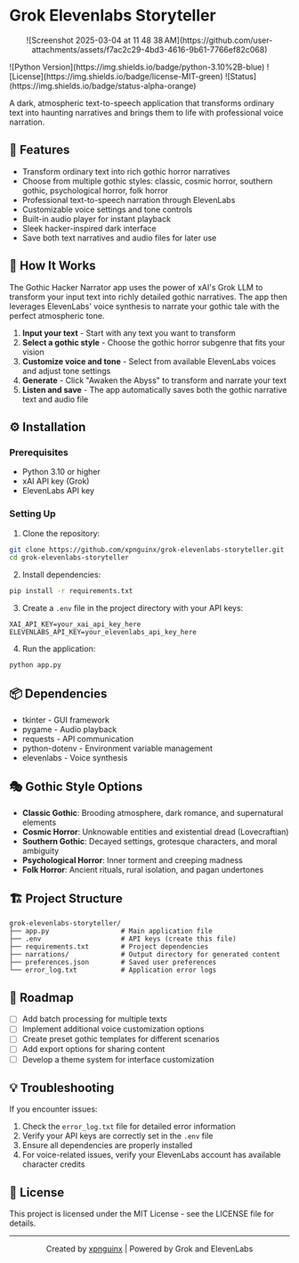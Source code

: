 # Grok Elevenlabs Storyteller
<p align="center">
![Screenshot 2025-03-04 at 11 48 38 AM](https://github.com/user-attachments/assets/f7ac2c29-4bd3-4616-9b61-7766ef82c068)
</p>
![Python Version](https://img.shields.io/badge/python-3.10%2B-blue)
![License](https://img.shields.io/badge/license-MIT-green)
![Status](https://img.shields.io/badge/status-alpha-orange)

A dark, atmospheric text-to-speech application that transforms ordinary text into haunting narratives and brings them to life with professional voice narration.




## 🔮 Features

- Transform ordinary text into rich gothic horror narratives
- Choose from multiple gothic styles: classic, cosmic horror, southern gothic, psychological horror, folk horror
- Professional text-to-speech narration through ElevenLabs
- Customizable voice settings and tone controls
- Built-in audio player for instant playback
- Sleek hacker-inspired dark interface
- Save both text narratives and audio files for later use

## 🧠 How It Works

The Gothic Hacker Narrator app uses the power of xAI's Grok LLM to transform your input text into richly detailed gothic narratives. The app then leverages ElevenLabs' voice synthesis to narrate your gothic tale with the perfect atmospheric tone.

1. **Input your text** - Start with any text you want to transform
2. **Select a gothic style** - Choose the gothic horror subgenre that fits your vision
3. **Customize voice and tone** - Select from available ElevenLabs voices and adjust tone settings
4. **Generate** - Click "Awaken the Abyss" to transform and narrate your text
5. **Listen and save** - The app automatically saves both the gothic narrative text and audio file

## ⚙️ Installation

### Prerequisites

- Python 3.10 or higher
- xAI API key (Grok)
- ElevenLabs API key

### Setting Up

1. Clone the repository:
```bash
git clone https://github.com/xpnguinx/grok-elevenlabs-storyteller.git
cd grok-elevenlabs-storyteller
```

2. Install dependencies:
```bash
pip install -r requirements.txt
```

3. Create a `.env` file in the project directory with your API keys:
```
XAI_API_KEY=your_xai_api_key_here
ELEVENLABS_API_KEY=your_elevenlabs_api_key_here
```

4. Run the application:
```bash
python app.py
```

## 📦 Dependencies

- tkinter - GUI framework
- pygame - Audio playback
- requests - API communication
- python-dotenv - Environment variable management
- elevenlabs - Voice synthesis

## 🎭 Gothic Style Options

- **Classic Gothic**: Brooding atmosphere, dark romance, and supernatural elements
- **Cosmic Horror**: Unknowable entities and existential dread (Lovecraftian)
- **Southern Gothic**: Decayed settings, grotesque characters, and moral ambiguity
- **Psychological Horror**: Inner torment and creeping madness
- **Folk Horror**: Ancient rituals, rural isolation, and pagan undertones

## 🏗️ Project Structure

```
grok-elevenlabs-storyteller/
├── app.py                  # Main application file
├── .env                    # API keys (create this file)
├── requirements.txt        # Project dependencies
├── narrations/             # Output directory for generated content
├── preferences.json        # Saved user preferences
└── error_log.txt           # Application error logs
```

## 🚀 Roadmap

- [ ] Add batch processing for multiple texts
- [ ] Implement additional voice customization options
- [ ] Create preset gothic templates for different scenarios
- [ ] Add export options for sharing content
- [ ] Develop a theme system for interface customization

## 💡 Troubleshooting

If you encounter issues:

1. Check the `error_log.txt` file for detailed error information
2. Verify your API keys are correctly set in the `.env` file
3. Ensure all dependencies are properly installed
4. For voice-related issues, verify your ElevenLabs account has available character credits

## 📄 License

This project is licensed under the MIT License - see the LICENSE file for details.


---

<p align="center">
  Created by <a href="https://github.com/xpnguinx">xpnguinx</a> | Powered by Grok and ElevenLabs
</p>
